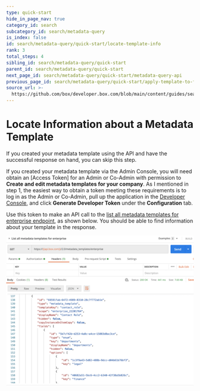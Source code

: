 ```yaml
---
type: quick-start
hide_in_page_nav: true
category_id: search
subcategory_id: search/metadata-query
is_index: false
id: search/metadata-query/quick-start/locate-template-info
rank: 3
total_steps: 4
sibling_id: search/metadata-query/quick-start
parent_id: search/metadata-query/quick-start
next_page_id: search/metadata-query/quick-start/metadata-query-api
previous_page_id: search/metadata-query/quick-start/apply-template-to-file
source_url: >-
  https://github.com/box/developer.box.com/blob/main/content/guides/search/metadata-query/quick-start/3-locate-template-info.md
---
```

# Locate Information about a Metadata Template

<Message warning>

If you created your metadata template using the API and have the successful
response on hand, you can skip this step.

</Message>

If you created your metadata template via the Admin Console, you will need
obtain an [Access Token] for an Admin or Co-Admin with permission to
**Create and edit metadata templates for your company**. As I mentioned in
step 1, the easiest way to obtain a token meeting these requirements is to log
in as the Admin or Co-Admin, pull up the application in the
[Developer Console][dc], and click **Generate Developer Token** under the
**Configuration** tab. 

Use this token to make an API call to the
[list all metadata templates for enterprise endpoint][metadata-list], as shown
below. You should be able to find information about your template in the
response.

<ImageFrame center>

![List All Templates](./images/list-all-templates.png)

</ImageFrame>

[dc]: https://account.box.com/developers/console
[metadata-list]: e://get-metadata-templates-enterprise/